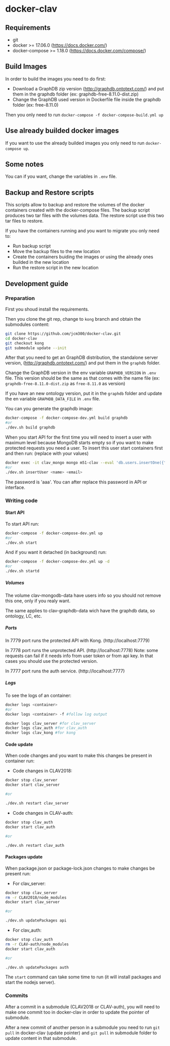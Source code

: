 # docker-clav

## Requirements

- git
- docker >= 17.06.0 (https://docs.docker.com/)
- docker-compose >= 1.18.0 (https://docs.docker.com/compose/)

## Build Images

In order to build the images you need to do first:
- Download a GraphDB zip version (http://graphdb.ontotext.com/) and put them in the graphdb folder (ex: graphdb-free-8.11.0-dist.zip)
- Change the GraphDB used version in Dockerfile file inside the graphdb folder (ex: free-8.11.0)

Then you only need to run `docker-compose -f docker-compose-build.yml up`

## Use already builded docker images

If you want to use the already builded images you only need to run `docker-compose up`.

## Some notes

You can if you want, change the variables in `.env` file.

## Backup and Restore scripts

This scripts allow to backup and restore the volumes of the docker containers created with the docker-compose files. The backup script produces two tar files with the volumes data. The restore script use this two tar files to restore.

If you have the containers running and you want to migrate you only need to:
- Run backup script
- Move the backup files to the new location
- Create the containers buiding the images or using the already ones builded in the new location
- Run the restore script in the new location

## Development guide

### Preparation

First you shoud install the requirements.

Then you clone the git rep, change to `kong` branch and obtain the submodules content:

```bash
git clone https://github.com/jcm300/docker-clav.git
cd docker-clav
git checkout kong
git submodule update --init
```

After that you need to get an GraphDB distribution, the standalone server version, (http://graphdb.ontotext.com/) and put them in the `graphdb` folder.

Change the GraphDB version in the env variable `GRAPHDB_VERSION` in `.env` file. This version should be the same as that comes with the name file (ex: `graphdb-free-8.11.0-dist.zip` as `free-8.11.0` as version)

If you have an new ontology version, put it in the `graphdb` folder and update the en variable `GRAPHDB_DATA_FILE` in `.env` file.

You can you generate the graphdb image:
```bash
docker-compose -f docker-compose-dev.yml build graphdb
#or
./dev.sh build graphdb
```

When you start API for the first time you will need to insert a user with maximum level because MongoDB starts empty so if you want to make protected requests you need a user.
To insert this user start containers first and then run: (replace <vars> with your values)
```bash
docker exec -it clav_mongo mongo m51-clav --eval 'db.users.insertOne({"name" : "<name>", "email" : "<email>", "entidade" : "ent_DGLAB", "internal" : true, "level" : 7, "local" : { "password" : "$2a$14$r2aUyscEREvZYmuVumNuoea40o8q4wmDMHt2nEsqvJkYiLSMshyYC" }, "nCalls" : 0, "notificacoes" : [ ] })'
#or
./dev.sh insertUser <name> <email>
```

The password is 'aaa'. You can after replace this password in API or interface.

### Writing code

#### Start API

To start API run:
```bash
docker-compose -f docker-compose-dev.yml up
#or
./dev.sh start
```

And if you want it detached (in background) run:
```bash
docker-compose -f docker-compose-dev.yml up -d
#or
./dev.sh startd
```

##### Volumes

The volume clav-mongodb-data have users info so you should not remove this one, only if you realy want.

The same applies to clav-graphdb-data wich have the graphdb data, so ontology, LC, etc.

##### Ports

In 7779 port runs the protected API with Kong. (http://localhost:7779)

In 7778 port runs the unprotected API. (http://localhost:7778) Note: some requests can fail if it needs info from user token or from api key. In that cases you should use the protected version.

In 7777 port runs the auth service. (http://localhost:7777)

##### Logs

To see the logs of an container:
```bash
docker logs <container>
#or
docker logs <container> -f #follow log output

docker logs clav_server #for clav_server
docker logs clav_auth #for clav_auth
docker logs clav_kong #for kong
```

#### Code update

When code changes and you want to make this changes be present in container run:

- Code changes in CLAV2018:
```bash
docker stop clav_server
docker start clav_server

#or

./dev.sh restart clav_server
```

- Code changes in CLAV-auth:
```bash
docker stop clav_auth
docker start clav_auth

#or

./dev.sh restart clav_auth
```

#### Packages update

When package.json or package-lock.json changes to make changes be present run:

- For clav_server:
```bash
docker stop clav_server
rm -r CLAV2018/node_modules
docker start clav_server

#or

./dev.sh updatePackages api
```

- For clav_auth:
```bash
docker stop clav_auth
rm -r CLAV-auth/node_modules
docker start clav_auth

#or

./dev.sh updatePackages auth
```

The `start` command can take some time to run (it will install packages and start the nodejs server).

### Commits

After a commit in a submodule (CLAV2018 or CLAV-auth), you will need to make one commit too in docker-clav in order to update the pointer of submodule.

After a new commit of another person in a submodule you need to run `git pull` in docker-clav (update pointer) and `git pull` in submodule folder to update content in that submodule.
